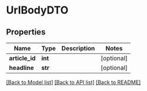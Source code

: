 # UrlBodyDTO

## Properties
Name | Type | Description | Notes
------------ | ------------- | ------------- | -------------
**article_id** | **int** |  | [optional] 
**headline** | **str** |  | [optional] 

[[Back to Model list]](../README.md#documentation-for-models) [[Back to API list]](../README.md#documentation-for-api-endpoints) [[Back to README]](../README.md)


